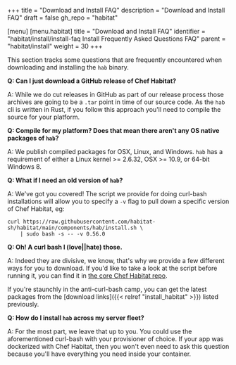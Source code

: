 +++
title = "Download and Install FAQ"
description = "Download and Install FAQ"
draft = false
gh_repo = "habitat"

[menu]
  [menu.habitat]
    title = "Download and Install FAQ"
    identifier = "habitat/install/install-faq Install Frequently Asked Questions FAQ"
    parent = "habitat/install"
    weight = 30
+++

This section tracks some questions that are frequently encountered when downloading and installing the `hab` binary.

**Q: Can I just download a GitHub release of Chef Habitat?**

A: While we do cut releases in GitHub as part of our release process those archives are going to be a `.tar` point in time of our source code. As the `hab` cli is written in Rust, if you follow this approach you'll need to compile the source for your platform.

**Q: Compile for my platform? Does that mean there aren't any OS native packages of `hab`?**

A: We publish compiled packages for OSX, Linux, and Windows. `hab` has a requirement of either a Linux kernel >= 2.6.32, OSX >= 10.9, or 64-bit Windows 8.

**Q: What if I need an old version of `hab`?**

A: We've got you covered! The script we provide for doing curl-bash installations will allow you to specify a `-v` flag to pull down a specific version of Chef Habitat, eg:

```
curl https://raw.githubusercontent.com/habitat-sh/habitat/main/components/hab/install.sh \
    | sudo bash -s -- -v 0.56.0
```

**Q: Oh! A curl bash I (love||hate) those.**

A: Indeed they are divisive, we know, that's why we provide a few different ways for you to download. If you'd like to take a look at the script before running it, you can find it in [the core Chef Habitat repo](https://github.com/habitat-sh/habitat/blob/main/components/hab/install.sh).

If you're staunchly in the anti-curl-bash camp, you can get the latest packages from the [download links]({{< relref "install_habitat" >}}) listed previously.

**Q: How do I install `hab` across my server fleet?**

A: For the most part, we leave that up to you. You could use the aforementioned curl-bash with your provisioner of choice. If your app was dockerized with Chef Habitat, then you won't even need to ask this question because you'll have everything you need inside your container. 
